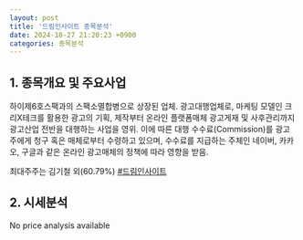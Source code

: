 ```yaml
---
layout: post
title: '드림인사이트 종목분석'
date: 2024-10-27 21:20:23 +0900
categories: 종목분석
---
```


## 1. 종목개요 및 주요사업

하이제6호스팩과의 스팩소멸합병으로 상장된 업체. 광고대행업체로, 마케팅 모델인 크리X테크를 활용한 광고의 기획, 제작부터 온라인 플랫폼매체 광고게재 및 사후관리까지 광고산업 전반을 대행하는 사업을 영위. 이에 따른 대행 수수료(Commission)를 광고주에게 청구 혹은 매체로부터 수령하고 있으며, 수수료를 지급하는 주체인 네이버, 카카오, 구글과 같은 온라인 광고매체의 정책에 따라 영향을 받음. 

최대주주는 김기철 외(60.79%)
[#드림인사이트](#)

## 2. 시세분석

No price analysis available
